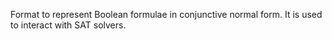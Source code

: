 Format to represent Boolean formulae in conjunctive normal form. It is used to interact with SAT solvers.